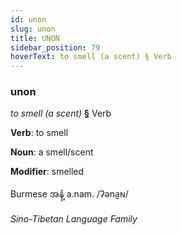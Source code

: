 ```yaml
---
id: unon
slug: unon
title: UNON
sidebar_position: 79
hoverText: to smell (a scent) § Verb
---
```


### unon

*to smell (a scent)* **§** Verb

**Verb**: to smell

**Noun**: a smell/scent

**Modifier**: smelled

Burmese အနံ့ a.nam. /ʔəna̰ɴ/

*Sino-Tibetan Language Family*